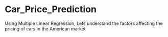 # Car_Price_Prediction
Using Multiple Linear Regression, Lets understand the factors affecting the pricing of cars in the American market
